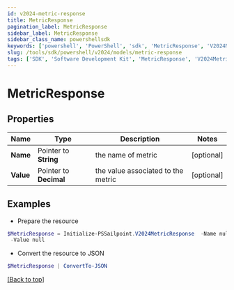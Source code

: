 ```yaml
---
id: v2024-metric-response
title: MetricResponse
pagination_label: MetricResponse
sidebar_label: MetricResponse
sidebar_class_name: powershellsdk
keywords: ['powershell', 'PowerShell', 'sdk', 'MetricResponse', 'V2024MetricResponse'] 
slug: /tools/sdk/powershell/v2024/models/metric-response
tags: ['SDK', 'Software Development Kit', 'MetricResponse', 'V2024MetricResponse']
---
```



# MetricResponse

## Properties

Name | Type | Description | Notes
------------ | ------------- | ------------- | -------------
**Name** |  Pointer to **String** | the name of metric | [optional] 
**Value** |  Pointer to **Decimal** | the value associated to the metric | [optional] 

## Examples

- Prepare the resource
```powershell
$MetricResponse = Initialize-PSSailpoint.V2024MetricResponse  -Name null `
 -Value null
```

- Convert the resource to JSON
```powershell
$MetricResponse | ConvertTo-JSON
```


[[Back to top]](#) 

